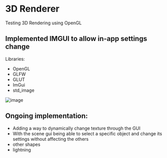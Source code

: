 # 3D Renderer

Testing 3D Rendering using OpenGL

## Implemented IMGUI to allow in-app settings change


Libraries:
- OpenGL
- GLFW
- GLUT
- ImGui
- std_image


![image](https://github.com/NizarZar/3D-Renderer/assets/97471905/2f74f0cd-6803-4313-95ae-e667219cb33e)



## Ongoing implementation:
- Adding a way to dynamically change texture through the GUI
- With the scene gui being able to select a specific object and change its settings without affecting the others
- other shapes
- lightning
